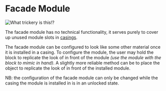# Facade Module
![What trickery is this!?](item:tis3d:facade_module)

The facade module has no technical functionality, it serves purely to cover up unused module slots in [casings](../block/casing.md).

The facade module can be configured to look like some other material once it is installed in a casing. To configure the module, the user may hold the block to replicate the look of in front of the module *(use the module with the block to mimic in hand)*. A slightly more reliable method can be to place the object to replicate the look of in front of the installed module.

NB: the configuration of the facade module can only be changed while the casing the module is installed in is in an unlocked state.
